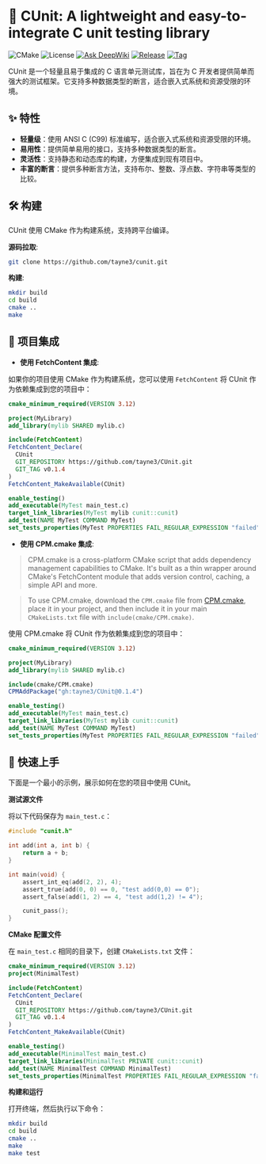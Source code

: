 # 🧪 CUnit: A lightweight and easy-to-integrate C unit testing library

![CMake](https://img.shields.io/badge/CMake-3.12%2B-brightgreen)
![License](https://img.shields.io/badge/license-MIT-blue.svg)
[![Ask DeepWiki](https://deepwiki.com/badge.svg)](https://deepwiki.com/tayne3/CUnit)
[![Release](https://img.shields.io/github/v/release/tayne3/CUnit?color=%23ff8936&logo=fitbit&style=flat-square)](https://github.com/tayne3/CUnit/releases)
[![Tag](https://img.shields.io/github/v/tag/tayne3/CUnit?color=%23ff8936&logo=fitbit&style=flat-square)](https://github.com/tayne3/CUnit/tags)

CUnit 是一个轻量且易于集成的 C 语言单元测试库，旨在为 C 开发者提供简单而强大的测试框架。它支持多种数据类型的断言，适合嵌入式系统和资源受限的环境。

## ✨ 特性

- **轻量级**：使用 ANSI C (C99) 标准编写，适合嵌入式系统和资源受限的环境。
- **易用性**：提供简单易用的接口，支持多种数据类型的断言。
- **灵活性**：支持静态和动态库的构建，方便集成到现有项目中。
- **丰富的断言**：提供多种断言方法，支持布尔、整数、浮点数、字符串等类型的比较。

## 🛠️ 构建

CUnit 使用 CMake 作为构建系统，支持跨平台编译。

**源码拉取**:

```sh
git clone https://github.com/tayne3/cunit.git
```

**构建**:

```sh
mkdir build
cd build
cmake ..
make
```

## 🔗 项目集成

- **使用 FetchContent 集成**:

如果你的项目使用 CMake 作为构建系统，您可以使用 `FetchContent` 将 CUnit 作为依赖集成到您的项目中：

```cmake
cmake_minimum_required(VERSION 3.12)

project(MyLibrary)
add_library(mylib SHARED mylib.c)

include(FetchContent)
FetchContent_Declare(
  CUnit
  GIT_REPOSITORY https://github.com/tayne3/CUnit.git
  GIT_TAG v0.1.4
)
FetchContent_MakeAvailable(CUnit)

enable_testing()
add_executable(MyTest main_test.c)
target_link_libraries(MyTest mylib cunit::cunit)
add_test(NAME MyTest COMMAND MyTest)
set_tests_properties(MyTest PROPERTIES FAIL_REGULAR_EXPRESSION "failed")
```

- **使用 CPM.cmake 集成**:

> CPM.cmake is a cross-platform CMake script that adds dependency management capabilities to CMake. It's built as a thin wrapper around CMake's FetchContent module that adds version control, caching, a simple API and more.

> To use CPM.cmake, download the `CPM.cmake` file from [CPM.cmake](https://github.com/cpm-cmake/CPM.cmake/releases/latest), place it in your project, and then include it in your main `CMakeLists.txt` file with `include(cmake/CPM.cmake)`.

使用 CPM.cmake 将 CUnit 作为依赖集成到您的项目中：

```cmake
cmake_minimum_required(VERSION 3.12)

project(MyLibrary)
add_library(mylib SHARED mylib.c)

include(cmake/CPM.cmake)
CPMAddPackage("gh:tayne3/CUnit@0.1.4")

enable_testing()
add_executable(MyTest main_test.c)
target_link_libraries(MyTest mylib cunit::cunit)
add_test(NAME MyTest COMMAND MyTest)
set_tests_properties(MyTest PROPERTIES FAIL_REGULAR_EXPRESSION "failed")
```

## 🚀 快速上手

下面是一个最小的示例，展示如何在您的项目中使用 CUnit。

**测试源文件**

将以下代码保存为 `main_test.c`：

```c
#include "cunit.h"

int add(int a, int b) {
    return a + b;
}

int main(void) {
    assert_int_eq(add(2, 2), 4);
    assert_true(add(0, 0) == 0, "test add(0,0) == 0");
    assert_false(add(1, 2) == 4, "test add(1,2) != 4");

    cunit_pass();
}
```

**CMake 配置文件**

在 `main_test.c` 相同的目录下，创建 `CMakeLists.txt` 文件：

```cmake
cmake_minimum_required(VERSION 3.12)
project(MinimalTest)

include(FetchContent)
FetchContent_Declare(
  CUnit
  GIT_REPOSITORY https://github.com/tayne3/CUnit.git
  GIT_TAG v0.1.4
)
FetchContent_MakeAvailable(CUnit)

enable_testing()
add_executable(MinimalTest main_test.c)
target_link_libraries(MinimalTest PRIVATE cunit::cunit)
add_test(NAME MinimalTest COMMAND MinimalTest)
set_tests_properties(MinimalTest PROPERTIES FAIL_REGULAR_EXPRESSION "failed")
```

**构建和运行**

打开终端，然后执行以下命令：

```sh
mkdir build
cd build
cmake ..
make
make test
```
